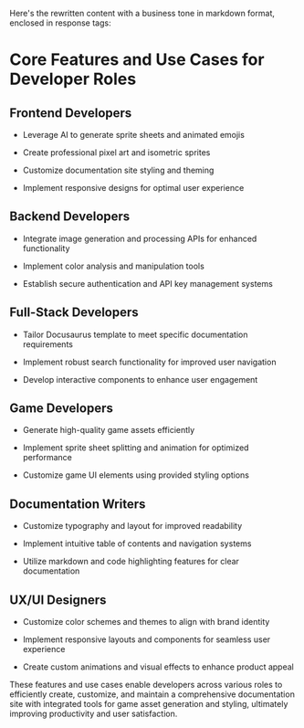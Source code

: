 Here's the rewritten content with a business tone in markdown format, enclosed in response tags:

# Core Features and Use Cases for Developer Roles

## Frontend Developers

* Leverage AI to generate sprite sheets and animated emojis

* Create professional pixel art and isometric sprites

* Customize documentation site styling and theming

* Implement responsive designs for optimal user experience

## Backend Developers

* Integrate image generation and processing APIs for enhanced functionality

* Implement color analysis and manipulation tools

* Establish secure authentication and API key management systems

## Full-Stack Developers

* Tailor Docusaurus template to meet specific documentation requirements

* Implement robust search functionality for improved user navigation

* Develop interactive components to enhance user engagement

## Game Developers

* Generate high-quality game assets efficiently

* Implement sprite sheet splitting and animation for optimized performance

* Customize game UI elements using provided styling options

## Documentation Writers

* Customize typography and layout for improved readability

* Implement intuitive table of contents and navigation systems

* Utilize markdown and code highlighting features for clear documentation

## UX/UI Designers

* Customize color schemes and themes to align with brand identity

* Implement responsive layouts and components for seamless user experience

* Create custom animations and visual effects to enhance product appeal

These features and use cases enable developers across various roles to efficiently create, customize, and maintain a comprehensive documentation site with integrated tools for game asset generation and styling, ultimately improving productivity and user satisfaction.

